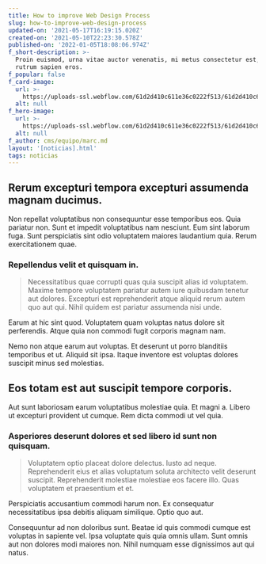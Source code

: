 ```yaml
---
title: How to improve Web Design Process
slug: how-to-improve-web-design-process
updated-on: '2021-05-17T16:19:15.020Z'
created-on: '2021-05-10T22:23:30.578Z'
published-on: '2022-01-05T18:08:06.974Z'
f_short-description: >-
  Proin euismod, urna vitae auctor venenatis, mi metus consectetur est, non
  rutrum sapien eros.
f_popular: false
f_card-image:
  url: >-
    https://uploads-ssl.webflow.com/61d2d410c611e36c0222f513/61d2d410c611e3948422f592_015.jpeg
  alt: null
f_hero-image:
  url: >-
    https://uploads-ssl.webflow.com/61d2d410c611e36c0222f513/61d2d410c611e3948422f592_015.jpeg
  alt: null
f_author: cms/equipo/marc.md
layout: '[noticias].html'
tags: noticias
---
```


Rerum excepturi tempora excepturi assumenda magnam ducimus.
-----------------------------------------------------------

Non repellat voluptatibus non consequuntur esse temporibus eos. Quia pariatur non. Sunt et impedit voluptatibus nam nesciunt. Eum sint laborum fuga. Sunt perspiciatis sint odio voluptatem maiores laudantium quia. Rerum exercitationem quae.

### Repellendus velit et quisquam in.

> Necessitatibus quae corrupti quas quia suscipit alias id voluptatem. Maxime tempore voluptatem pariatur autem iure quibusdam tenetur aut dolores. Excepturi est reprehenderit atque aliquid rerum autem quo aut qui. Nihil quidem est pariatur assumenda nisi unde.

Earum at hic sint quod. Voluptatem quam voluptas natus dolore sit perferendis. Atque quia non commodi fugit corporis magnam nam.

Nemo non atque earum aut voluptas. Et deserunt ut porro blanditiis temporibus et ut. Aliquid sit ipsa. Itaque inventore est voluptas dolores suscipit minus sed molestias.

Eos totam est aut suscipit tempore corporis.
--------------------------------------------

Aut sunt laboriosam earum voluptatibus molestiae quia. Et magni a. Libero ut excepturi provident ut cumque. Rem dicta commodi ut vel quia.

### Asperiores deserunt dolores et sed libero id sunt non quisquam.

> Voluptatem optio placeat dolore delectus. Iusto ad neque. Reprehenderit eius et alias voluptatum soluta architecto velit deserunt suscipit. Reprehenderit molestiae molestiae eos facere illo. Quas voluptatem et praesentium et et.

Perspiciatis accusantium commodi harum non. Ex consequatur necessitatibus ipsa debitis aliquam similique. Optio quo aut.

Consequuntur ad non doloribus sunt. Beatae id quis commodi cumque est voluptas in sapiente vel. Ipsa voluptate quis quia omnis ullam. Sunt omnis aut non dolores modi maiores non. Nihil numquam esse dignissimos aut qui natus.

‍
